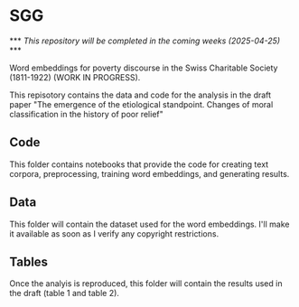 # SGG

*** *This repository will be completed in the coming weeks (2025-04-25)* ***

Word embeddings for poverty discourse in the Swiss Charitable Society (1811-1922)
(WORK IN PROGRESS).

This repisotory contains the data and code for the analysis in the draft paper "The emergence of the etiological standpoint. Changes of moral classification in the history of poor relief"

## Code

This folder contains notebooks that provide the code for creating text corpora, preprocessing, training word embeddings, and generating results.

## Data

This folder will contain the dataset used for the word embeddings. I'll make it available as soon as I verify any copyright restrictions.

## Tables

Once the analyis is reproduced, this folder will contain the results used in the draft (table 1 and table 2). 

